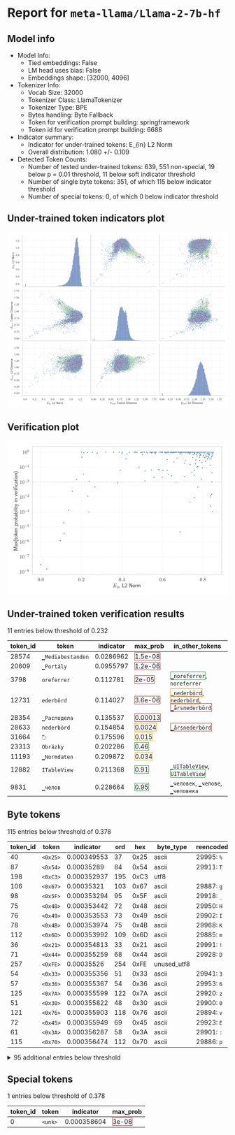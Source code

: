 # Report for `meta-llama/Llama-2-7b-hf`

## Model info

* Model Info: 
  * Tied embeddings: False
  * LM head uses bias: False
  * Embeddings shape: [32000, 4096]
* Tokenizer Info: 
  * Vocab Size: 32000
  * Tokenizer Class: LlamaTokenizer
  * Tokenizer Type: BPE
  * Bytes handling: Byte Fallback
  * Token for verification prompt building: springframework
  * Token id for verification prompt building: 6688
* Indicator summary: 
  * Indicator for under-trained tokens: E_{in} L2 Norm
  * Overall distribution: 1.080 +/- 0.109
* Detected Token Counts: 
  * Number of tested under-trained tokens: 639, 551 non-special, 19 below p = 0.01 threshold, 11 below soft indicator threshold
  * Number of single byte tokens: 351, of which 115 below indicator threshold
  * Number of special tokens: 0, of which 0 below indicator threshold

## Under-trained token indicators plot
![Indicators scatter plots](../indicators_pairplot_byid/meta_llama_Llama_2_7b_hf.png)

## Verification plot
![Verification plot](../verifications_scatterplot/meta_llama_Llama_2_7b_hf.png)

## Under-trained token verification results
11 entries below threshold of 0.232

|   token_id | token                       |   indicator | max_prob                                                         | in_other_tokens                                                                                                                                                                                                                                     |
|------------|-----------------------------|-------------|------------------------------------------------------------------|-----------------------------------------------------------------------------------------------------------------------------------------------------------------------------------------------------------------------------------------------------|
|      28574 | ````` ▁Mediabestanden ````` |   0.0286962 | <span style='border: 1px solid rgb(169, 68, 66);'>1.5e-08</span> |                                                                                                                                                                                                                                                     |
|      20609 | ````` ▁Portály `````        |   0.0955797 | <span style='border: 1px solid rgb(169, 68, 66);'>1.2e-06</span> |                                                                                                                                                                                                                                                     |
|       3798 | ````` oreferrer `````       |   0.112781  | <span style='border: 1px solid rgb(169, 68, 66);'>2e-05</span>   | <span style='border: 1px solid rgb(40, 167, 69);'>````` ▁noreferrer `````</span>, ````` noreferrer `````                                                                                                                                            |
|      12731 | ````` ederbörd `````        |   0.114027  | <span style='border: 1px solid rgb(169, 68, 66);'>3.6e-06</span> | <span style='border: 1px solid rgb(255, 145, 0);'>````` ▁nederbörd `````</span>, <span style='border: 1px solid rgb(255, 145, 0);'>````` nederbörd `````</span>, <span style='border: 1px solid rgb(169, 68, 66);'>````` ▁årsnederbörd `````</span> |
|      28354 | ````` ▁Расподела `````      |   0.135537  | <span style='border: 1px solid rgb(169, 68, 66);'>0.00013</span> |                                                                                                                                                                                                                                                     |
|      28633 | ````` nederbörd `````       |   0.154854  | <span style='border: 1px solid rgb(255, 145, 0);'>0.0024</span>  | <span style='border: 1px solid rgb(169, 68, 66);'>````` ▁årsnederbörd `````</span>                                                                                                                                                                  |
|      31664 | ````` ߬ `````                |   0.175596  | <span style='border: 1px solid rgb(251, 189, 8);'>0.015</span>   |                                                                                                                                                                                                                                                     |
|      23313 | ````` Obrázky `````         |   0.202286  | <span style='border: 1px solid rgb(40, 167, 69);'>0.46</span>    |                                                                                                                                                                                                                                                     |
|      11193 | ````` ▁Normdaten `````      |   0.209872  | <span style='border: 1px solid rgb(251, 189, 8);'>0.034</span>   |                                                                                                                                                                                                                                                     |
|      12882 | ````` ITableView `````      |   0.211368  | <span style='border: 1px solid rgb(40, 167, 69);'>0.91</span>    | ````` ▁UITableView `````, <span style='border: 1px solid rgb(40, 167, 69);'>````` UITableView `````</span>                                                                                                                                          |
|       9831 | ````` ▁челов `````          |   0.228664  | <span style='border: 1px solid rgb(40, 167, 69);'>0.95</span>    | ````` ▁человек `````, ````` ▁челове `````, ````` ▁человека `````                                                                                                                                                                                    |


## Byte tokens
115 entries below threshold of 0.378

|   token_id | token              |   indicator |   ord | hex   | byte_type   | reencoded            |
|------------|--------------------|-------------|-------|-------|-------------|----------------------|
|         40 | ````` <0x25> ````` | 0.000349553 |    37 | 0x25  | ascii       | 29995: ````` % ````` |
|         87 | ````` <0x54> ````` | 0.00035289  |    84 | 0x54  | ascii       | 29911: ````` T ````` |
|        198 | ````` <0xC3> ````` | 0.000352937 |   195 | 0xC3  | utf8        |                      |
|        106 | ````` <0x67> ````` | 0.00035321  |   103 | 0x67  | ascii       | 29887: ````` g ````` |
|         98 | ````` <0x5F> ````` | 0.000353294 |    95 | 0x5F  | ascii       | 29918: ````` _ ````` |
|         75 | ````` <0x48> ````` | 0.000353442 |    72 | 0x48  | ascii       | 29950: ````` H ````` |
|         76 | ````` <0x49> ````` | 0.000353553 |    73 | 0x49  | ascii       | 29902: ````` I ````` |
|         78 | ````` <0x4B> ````` | 0.000353974 |    75 | 0x4B  | ascii       | 29968: ````` K ````` |
|        112 | ````` <0x6D> ````` | 0.000353992 |   109 | 0x6D  | ascii       | 29885: ````` m ````` |
|         36 | ````` <0x21> ````` | 0.000354813 |    33 | 0x21  | ascii       | 29991: ````` ! ````` |
|         71 | ````` <0x44> ````` | 0.000355259 |    68 | 0x44  | ascii       | 29928: ````` D ````` |
|        257 | ````` <0xFE> ````` | 0.00035526  |   254 | 0xFE  | unused_utf8 |                      |
|         54 | ````` <0x33> ````` | 0.000355356 |    51 | 0x33  | ascii       | 29941: ````` 3 ````` |
|         57 | ````` <0x36> ````` | 0.000355367 |    54 | 0x36  | ascii       | 29953: ````` 6 ````` |
|        125 | ````` <0x7A> ````` | 0.000355599 |   122 | 0x7A  | ascii       | 29920: ````` z ````` |
|         51 | ````` <0x30> ````` | 0.000355822 |    48 | 0x30  | ascii       | 29900: ````` 0 ````` |
|        121 | ````` <0x76> ````` | 0.000355903 |   118 | 0x76  | ascii       | 29894: ````` v ````` |
|         72 | ````` <0x45> ````` | 0.000355949 |    69 | 0x45  | ascii       | 29923: ````` E ````` |
|         61 | ````` <0x3A> ````` | 0.000356287 |    58 | 0x3A  | ascii       | 29901: ````` : ````` |
|        115 | ````` <0x70> ````` | 0.000356474 |   112 | 0x70  | ascii       | 29886: ````` p ````` |
<details><summary>95 additional entries below threshold</summary>

|   token_id | token              |   indicator |   ord | hex   | byte_type   | reencoded             |
|------------|--------------------|-------------|-------|-------|-------------|-----------------------|
|         62 | ````` <0x3B> ````` | 0.000356522 |    59 | 0x3B  | ascii       | 29936: ````` ; `````  |
|         64 | ````` <0x3D> ````` | 0.000356552 |    61 | 0x3D  | ascii       | 29922: ````` = `````  |
|         73 | ````` <0x46> ````` | 0.000356636 |    70 | 0x46  | ascii       | 29943: ````` F `````  |
|        107 | ````` <0x68> ````` | 0.000356722 |   104 | 0x68  | ascii       | 29882: ````` h `````  |
|        103 | ````` <0x64> ````` | 0.000356724 |   100 | 0x64  | ascii       | 29881: ````` d `````  |
|         53 | ````` <0x32> ````` | 0.000356775 |    50 | 0x32  | ascii       | 29906: ````` 2 `````  |
|         69 | ````` <0x42> ````` | 0.000356784 |    66 | 0x42  | ascii       | 29933: ````` B `````  |
|        105 | ````` <0x66> ````` | 0.000356812 |   102 | 0x66  | ascii       | 29888: ````` f `````  |
|        127 | ````` <0x7C> ````` | 0.000356898 |   124 | 0x7C  | ascii       | 29989: ````` \| ````` |
|         43 | ````` <0x28> ````` | 0.000357088 |    40 | 0x28  | ascii       | 29898: ````` ( `````  |
|         80 | ````` <0x4D> ````` | 0.000357193 |    77 | 0x4D  | ascii       | 29924: ````` M `````  |
|         92 | ````` <0x59> ````` | 0.000357211 |    89 | 0x59  | ascii       | 29979: ````` Y `````  |
|        116 | ````` <0x71> ````` | 0.000357213 |   113 | 0x71  | ascii       | 29939: ````` q `````  |
|         48 | ````` <0x2D> ````` | 0.000357224 |    45 | 0x2D  | ascii       | 29899: ````` - `````  |
|         35 | ````` <0x20> ````` | 0.000357337 |    32 | 0x20  | ascii       | 29871: ````` ▁ `````  |
|         94 | ````` <0x5B> ````` | 0.000357362 |    91 | 0x5B  | ascii       | 29961: ````` [ `````  |
|         70 | ````` <0x43> ````` | 0.000357616 |    67 | 0x43  | ascii       | 29907: ````` C `````  |
|        250 | ````` <0xF7> ````` | 0.000357626 |   247 | 0xF7  | unused_utf8 |                       |
|         68 | ````` <0x41> ````` | 0.000357736 |    65 | 0x41  | ascii       | 29909: ````` A `````  |
|         85 | ````` <0x52> ````` | 0.000357893 |    82 | 0x52  | ascii       | 29934: ````` R `````  |
|         82 | ````` <0x4F> ````` | 0.000357944 |    79 | 0x4F  | ascii       | 29949: ````` O `````  |
|        129 | ````` <0x7E> ````` | 0.000358006 |   126 | 0x7E  | ascii       | 30022: ````` ~ `````  |
|        102 | ````` <0x63> ````` | 0.000358035 |    99 | 0x63  | ascii       | 29883: ````` c `````  |
|        111 | ````` <0x6C> ````` | 0.000358327 |   108 | 0x6C  | ascii       | 29880: ````` l `````  |
|        120 | ````` <0x75> ````` | 0.000358404 |   117 | 0x75  | ascii       | 29884: ````` u `````  |
|        258 | ````` <0xFF> ````` | 0.00035851  |   255 | 0xFF  | unused_utf8 |                       |
|         77 | ````` <0x4A> ````` | 0.000358534 |    74 | 0x4A  | ascii       | 29967: ````` J `````  |
|         50 | ````` <0x2F> ````` | 0.000358599 |    47 | 0x2F  | ascii       | 29914: ````` / `````  |
|         41 | ````` <0x26> ````` | 0.000358785 |    38 | 0x26  | ascii       | 29987: ````` & `````  |
|        128 | ````` <0x7D> ````` | 0.000358788 |   125 | 0x7D  | ascii       | 29913: ````` } `````  |
|         45 | ````` <0x2A> ````` | 0.000358817 |    42 | 0x2A  | ascii       | 29930: ````` * `````  |
|         83 | ````` <0x50> ````` | 0.000359294 |    80 | 0x50  | ascii       | 29925: ````` P `````  |
|        104 | ````` <0x65> ````` | 0.000359346 |   101 | 0x65  | ascii       | 29872: ````` e `````  |
|         63 | ````` <0x3C> ````` | 0.000359508 |    60 | 0x3C  | ascii       | 29966: ````` < `````  |
|        122 | ````` <0x77> ````` | 0.000359554 |   119 | 0x77  | ascii       | 29893: ````` w `````  |
|         66 | ````` <0x3F> ````` | 0.000359587 |    63 | 0x3F  | ascii       | 29973: ````` ? `````  |
|         58 | ````` <0x37> ````` | 0.00035966  |    55 | 0x37  | ascii       | 29955: ````` 7 `````  |
|        254 | ````` <0xFB> ````` | 0.000359866 |   251 | 0xFB  | unused_utf8 |                       |
|         74 | ````` <0x47> ````` | 0.000359876 |    71 | 0x47  | ascii       | 29954: ````` G `````  |
|        119 | ````` <0x74> ````` | 0.000360028 |   116 | 0x74  | ascii       | 29873: ````` t `````  |
|        110 | ````` <0x6B> ````` | 0.000360232 |   107 | 0x6B  | ascii       | 29895: ````` k `````  |
|         95 | ````` <0x5C> ````` | 0.00036028  |    92 | 0x5C  | ascii       | 29905: ````` \ `````  |
|        109 | ````` <0x6A> ````` | 0.000360433 |   106 | 0x6A  | ascii       | 29926: ````` j `````  |
|         47 | ````` <0x2C> ````` | 0.000360453 |    44 | 0x2C  | ascii       | 29892: ````` , `````  |
|         86 | ````` <0x53> ````` | 0.000360453 |    83 | 0x53  | ascii       | 29903: ````` S `````  |
|        196 | ````` <0xC1> ````` | 0.000360566 |   193 | 0xC1  | unused_utf8 |                       |
|         67 | ````` <0x40> ````` | 0.00036067  |    64 | 0x40  | ascii       | 29992: ````` @ `````  |
|        195 | ````` <0xC0> ````` | 0.000360678 |   192 | 0xC0  | unused_utf8 |                       |
|        255 | ````` <0xFC> ````` | 0.000361047 |   252 | 0xFC  | unused_utf8 |                       |
|         39 | ````` <0x24> ````` | 0.000361137 |    36 | 0x24  | ascii       | 29938: ````` $ `````  |
|        100 | ````` <0x61> ````` | 0.000361144 |    97 | 0x61  | ascii       | 29874: ````` a `````  |
|        256 | ````` <0xFD> ````` | 0.00036137  |   253 | 0xFD  | unused_utf8 |                       |
|         88 | ````` <0x55> ````` | 0.000361525 |    85 | 0x55  | ascii       | 29965: ````` U `````  |
|        253 | ````` <0xFA> ````` | 0.000361625 |   250 | 0xFA  | unused_utf8 |                       |
|        101 | ````` <0x62> ````` | 0.000361671 |    98 | 0x62  | ascii       | 29890: ````` b `````  |
|         90 | ````` <0x57> ````` | 0.000361719 |    87 | 0x57  | ascii       | 29956: ````` W `````  |
|        113 | ````` <0x6E> ````` | 0.000361883 |   110 | 0x6E  | ascii       | 29876: ````` n `````  |
|         93 | ````` <0x5A> ````` | 0.000361913 |    90 | 0x5A  | ascii       | 29999: ````` Z `````  |
|         60 | ````` <0x39> ````` | 0.00036192  |    57 | 0x39  | ascii       | 29929: ````` 9 `````  |
|        251 | ````` <0xF8> ````` | 0.000362142 |   248 | 0xF8  | unused_utf8 |                       |
|         81 | ````` <0x4E> ````` | 0.000362173 |    78 | 0x4E  | ascii       | 29940: ````` N `````  |
|        126 | ````` <0x7B> ````` | 0.000362406 |   123 | 0x7B  | ascii       | 29912: ````` { `````  |
|         49 | ````` <0x2E> ````` | 0.000362415 |    46 | 0x2E  | ascii       | 29889: ````` . `````  |
|        118 | ````` <0x73> ````` | 0.000362494 |   115 | 0x73  | ascii       | 29879: ````` s `````  |
|         59 | ````` <0x38> ````` | 0.0003625   |    56 | 0x38  | ascii       | 29947: ````` 8 `````  |
|        123 | ````` <0x78> ````` | 0.000362563 |   120 | 0x78  | ascii       | 29916: ````` x `````  |
|         37 | ````` <0x22> ````` | 0.000362826 |    34 | 0x22  | ascii       | 29908: ````` " `````  |
|         38 | ````` <0x23> ````` | 0.000362847 |    35 | 0x23  | ascii       | 29937: ````` # `````  |
|         52 | ````` <0x31> ````` | 0.000362981 |    49 | 0x31  | ascii       | 29896: ````` 1 `````  |
|         46 | ````` <0x2B> ````` | 0.000363121 |    43 | 0x2B  | ascii       | 29974: ````` + `````  |
|         84 | ````` <0x51> ````` | 0.000363154 |    81 | 0x51  | ascii       | 29984: ````` Q `````  |
|         55 | ````` <0x34> ````` | 0.000363318 |    52 | 0x34  | ascii       | 29946: ````` 4 `````  |
|         79 | ````` <0x4C> ````` | 0.000363319 |    76 | 0x4C  | ascii       | 29931: ````` L `````  |
|         44 | ````` <0x29> ````` | 0.000363431 |    41 | 0x29  | ascii       | 29897: ````` ) `````  |
|         42 | ````` <0x27> ````` | 0.000363599 |    39 | 0x27  | ascii       | 29915: ````` ' `````  |
|         56 | ````` <0x35> ````` | 0.000363746 |    53 | 0x35  | ascii       | 29945: ````` 5 `````  |
|         97 | ````` <0x5E> ````` | 0.000363756 |    94 | 0x5E  | ascii       | 29985: ````` ^ `````  |
|        249 | ````` <0xF6> ````` | 0.00036379  |   246 | 0xF6  | unused_utf8 |                       |
|         16 | ````` <0x0D> ````` | 0.000363873 |    13 | 0x0D  | ascii       | 30004: ````` \r ````` |
|         65 | ````` <0x3E> ````` | 0.000363895 |    62 | 0x3E  | ascii       | 29958: ````` > `````  |
|        252 | ````` <0xF9> ````` | 0.000364292 |   249 | 0xF9  | unused_utf8 |                       |
|        117 | ````` <0x72> ````` | 0.000365058 |   114 | 0x72  | ascii       | 29878: ````` r `````  |
|        124 | ````` <0x79> ````` | 0.000365178 |   121 | 0x79  | ascii       | 29891: ````` y `````  |
|         96 | ````` <0x5D> ````` | 0.00036609  |    93 | 0x5D  | ascii       | 29962: ````` ] `````  |
|        114 | ````` <0x6F> ````` | 0.000366186 |   111 | 0x6F  | ascii       | 29877: ````` o `````  |
|         99 | ````` <0x60> ````` | 0.000366264 |    96 | 0x60  | ascii       | 29952: ````` ` `````  |
|         89 | ````` <0x56> ````` | 0.000366503 |    86 | 0x56  | ascii       | 29963: ````` V `````  |
|        108 | ````` <0x69> ````` | 0.000367985 |   105 | 0x69  | ascii       | 29875: ````` i `````  |
|        248 | ````` <0xF5> ````` | 0.000368799 |   245 | 0xF5  | unused_utf8 |                       |
|         91 | ````` <0x58> ````` | 0.000369175 |    88 | 0x58  | ascii       | 29990: ````` X `````  |
|         13 | ````` <0x0A> ````` | 0.200063    |    10 | 0x0A  | ascii       |                       |
|        244 | ````` <0xF1> ````` | 0.294427    |   241 | 0xF1  | utf8        |                       |
|        245 | ````` <0xF2> ````` | 0.295276    |   242 | 0xF2  | utf8        |                       |
|      29889 | ````` . `````      | 0.319513    |    46 | 0x2E  | ascii       |                       |
|      29892 | ````` , `````      | 0.358964    |    44 | 0x2C  | ascii       |                       |
</details>


## Special tokens
1 entries below threshold of 0.378

|   token_id | token             |   indicator | max_prob                                                       |
|------------|-------------------|-------------|----------------------------------------------------------------|
|          0 | ````` <unk> ````` | 0.000358604 | <span style='border: 1px solid rgb(169, 68, 66);'>3e-08</span> |

